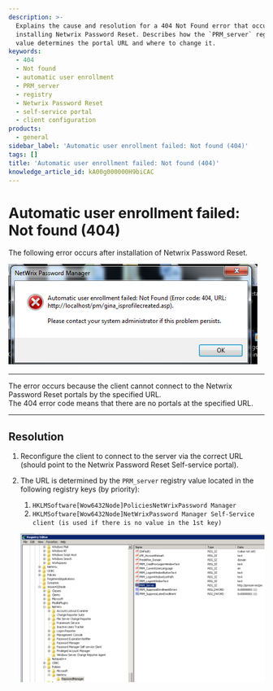 ```yaml
---
description: >-
  Explains the cause and resolution for a 404 Not Found error that occurs after
  installing Netwrix Password Reset. Describes how the `PRM_server` registry
  value determines the portal URL and where to change it.
keywords:
  - 404
  - Not found
  - automatic user enrollment
  - PRM_server
  - registry
  - Netwrix Password Reset
  - self-service portal
  - client configuration
products:
  - general
sidebar_label: 'Automatic user enrollment failed: Not found (404)'
tags: []
title: 'Automatic user enrollment failed: Not found (404)'
knowledge_article_id: kA00g000000H9biCAC
---
```


# Automatic user enrollment failed: Not found (404)

The following error occurs after installation of Netwrix Password Reset.

![User-added image](./images/ka04u00000116c8_0EM7000000052RW.png)

---

The error occurs because the client cannot connect to the Netwrix Password Reset portals by the specified URL.  
The 404 error code means that there are no portals at the specified URL.

---

## Resolution

1. Reconfigure the client to connect to the server via the correct URL (should point to the Netwrix Password Reset Self-service portal).

2. The URL is determined by the `PRM_server` registry value located in the following registry keys (by priority):

   1. `HKLMSoftware[Wow6432Node]PoliciesNetWrixPassword Manager`
   2. `HKLMSoftware[Wow6432Node]NetWrixPassword Manager Self-Service client (is used if there is no value in the 1st key)`

   ![User-added image](./images/ka04u00000116c8_0EM7000000052KG.png)
